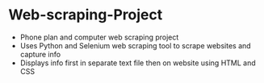 # Web-scraping-Project
- Phone plan and computer web scraping project
- Uses Python and Selenium web scraping tool to scrape websites and capture info
- Displays info first in separate text file then on website using HTML and CSS

